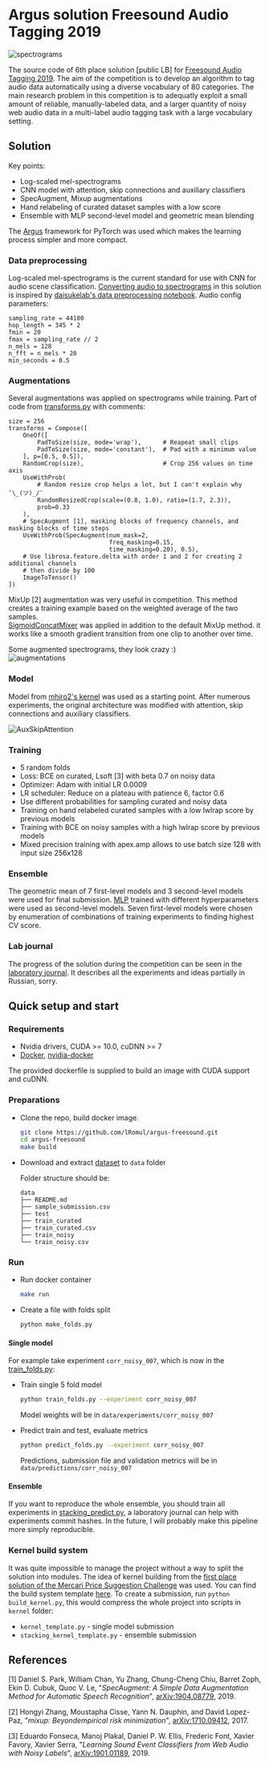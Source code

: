 # Argus solution Freesound Audio Tagging 2019

![spectrograms](readme_images/spectrograms.png)

The source code of 6th place solution [public LB] for [Freesound Audio Tagging 2019](https://www.kaggle.com/c/freesound-audio-tagging-2019). The aim of the competition is to develop an algorithm to tag audio data automatically using a diverse vocabulary of 80 categories. The main research problem in this competition is to adequatly exploit a small amount of reliable, manually-labeled data, and a larger quantity of noisy web audio data in a multi-label audio tagging task with a large vocabulary setting.

## Solution 

Key points:
* Log-scaled mel-spectrograms
* CNN model with attention, skip connections and auxiliary classifiers
* SpecAugment, Mixup augmentations 
* Hand relabeling of curated dataset samples with a low score
* Ensemble with MLP second-level model and geometric mean blending

The [Argus](https://github.com/lRomul/argus) framework for PyTorch was used which makes the learning process simpler and more compact.

### Data preprocessing

Log-scaled mel-spectrograms is the current standard for use with CNN for audio scene classification. [Converting audio to spectrograms](src/audio.py) in this solution is inspired by [daisukelab's data preprocessing notebook](https://www.kaggle.com/daisukelab/creating-fat2019-preprocessed-data). Audio config parameters: 
```
sampling_rate = 44100
hop_length = 345 * 2
fmin = 20
fmax = sampling_rate // 2
n_mels = 128
n_fft = n_mels * 20
min_seconds = 0.5
```

### Augmentations 
Several augmentations was applied on spectrograms while training. Part of code from [transforms.py](src/transforms.py) with comments: 

```
size = 256
transforms = Compose([
    OneOf([
        PadToSize(size, mode='wrap'),      # Reapeat small clips
        PadToSize(size, mode='constant'),  # Pad with a minimum value
    ], p=[0.5, 0.5]),
    RandomCrop(size),                      # Crop 256 values on time axis 
    UseWithProb(
        # Random resize crop helps a lot, but I can't explain why ¯\_(ツ)_/¯   
        RandomResizedCrop(scale=(0.8, 1.0), ratio=(1.7, 2.3)),
        prob=0.33
    ),
    # SpecAugment [1], masking blocks of frequency channels, and masking blocks of time steps
    UseWithProb(SpecAugment(num_mask=2,       
                            freq_masking=0.15,
                            time_masking=0.20), 0.5),
    # Use librosa.feature.delta with order 1 and 2 for creating 2 additional channels 
    # then divide by 100 
    ImageToTensor()                  
])
```

MixUp [2] augmentation was very useful in competition. This method creates a training example based on the weighted average of the two samples.  
[SigmoidConcatMixer](src/mixers.py) was applied in addition to the default MixUp method. it works like a smooth gradient transition from one clip to another over time.

Some augmented spectrograms, they look crazy :)  
![augmentations](readme_images/augmentations.png)

### Model 

Model from [mhiro2's kernel](https://www.kaggle.com/mhiro2/simple-2d-cnn-classifier-with-pytorch) was used as a starting point. After numerous experiments, the original architecture was modified with attention, skip connections and auxiliary classifiers.

![AuxSkipAttention](readme_images/AuxSkipAttention.png)

### Training 

* 5 random folds 
* Loss: BCE on curated, Lsoft [3] with beta 0.7 on noisy data  
* Optimizer: Adam with initial LR 0.0009  
* LR scheduler: Reduce on a plateau with patience 6, factor 0.6  
* Use different probabilities for sampling curated and noisy data  
* Training on hand relabeled curated samples with a low lwlrap score by previous models  
* Training with BCE on noisy samples with a high lwlrap score by previous models
* Mixed precision training with apex.amp allows to use batch size 128 with input size 256x128  


### Ensemble 

The geometric mean of 7 first-level models and 3 second-level models were used for final submission. [MLP](src/stacking/models.py) trained with different hyperparameters were used as second-level models. Seven first-level models were chosen by enumeration of combinations of training experiments to finding highest CV score. 

### Lab journal 

The progress of the solution during the competition can be seen in the [laboratory journal](https://docs.google.com/spreadsheets/d/1uOp2Du3CROtpg7TuSFmSejyXQe2Dp8DGh5Dm5onBWfc/edit?usp=sharing). It describes all the experiments and ideas partially in Russian, sorry.

## Quick setup and start 

### Requirements 

*  Nvidia drivers, CUDA >= 10.0, cuDNN >= 7
*  [Docker](https://www.docker.com), [nvidia-docker](https://github.com/NVIDIA/nvidia-docker) 

The provided dockerfile is supplied to build an image with CUDA support and cuDNN.


### Preparations 

* Clone the repo, build docker image. 
    ```bash
    git clone https://github.com/lRomul/argus-freesound.git
    cd argus-freesound
    make build
    ```

* Download and extract [dataset](https://www.kaggle.com/c/freesound-audio-tagging-2019/data) to `data` folder

    Folder structure should be:
    ```
    data
    ├── README.md
    ├── sample_submission.csv
    ├── test
    ├── train_curated
    ├── train_curated.csv
    ├── train_noisy
    └── train_noisy.csv
    ```

### Run

* Run docker container 
    ```bash
    make run
    ```

* Create a file with folds split
    ```bash
    python make_folds.py
    ```
 
#### Single model

For example take experiment `corr_noisy_007`, which is now in the [train_folds.py](train_folds.py):
 
* Train single 5 fold model
    
    ```bash
    python train_folds.py --experiment corr_noisy_007
    ```
    
    Model weights will be in `data/experiments/corr_noisy_007`
    
* Predict train and test, evaluate metrics 

    ```bash
    python predict_folds.py --experiment corr_noisy_007
    ```
   
   Predictions, submission file and validation metrics will be in `data/predictions/corr_noisy_007`


#### Ensemble

If you want to reproduce the whole ensemble, you should train all experiments in [stacking_predict.py](stacking_predict.py), a laboratory journal can help with experiments commit hashes. In the future, I will probably make this pipeline more simply reproducible.  


### Kernel build system 

It was quite impossible to manage the project without a way to split the solution into modules. The idea of kernel building from the [first place solution of the Mercari Price Suggestion Challenge](https://www.kaggle.com/c/mercari-price-suggestion-challenge/discussion/50256#latest-315679) was used. You can find the build system template [here](https://github.com/lopuhin/kaggle-script-template). 
To create a submission, run `python build_kernel.py`, this would compress the whole project into scripts in `kernel` folder:
* `kernel_template.py` - single model submission  
* `stacking_kernel_template.py` - ensemble submission


## References

[1] Daniel S. Park, William Chan, Yu Zhang, Chung-Cheng Chiu, Barret Zoph, Ekin D. Cubuk, Quoc V. Le, &quot;_SpecAugment: A Simple Data Augmentation Method for Automatic Speech Recognition_&quot;, [arXiv:1904.08779](https://arxiv.org/abs/1904.08779), 2019.

[2] Hongyi Zhang, Moustapha Cisse, Yann N. Dauphin, and David Lopez-Paz, &quot;_mixup: Beyondempirical risk minimization_&quot;, [arXiv:1710.09412](https://arxiv.org/abs/1710.09412), 2017.

[3] Eduardo Fonseca, Manoj Plakal, Daniel P. W. Ellis, Frederic Font, Xavier Favory, Xavier Serra, &quot;_Learning Sound Event Classifiers from Web Audio with Noisy Labels_&quot;, [arXiv:1901.01189](https://arxiv.org/abs/1901.01189), 2019.
